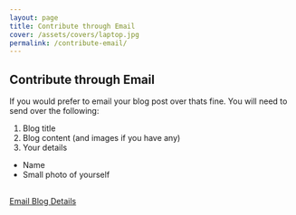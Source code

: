 ```yaml
---
layout: page
title: Contribute through Email
cover: /assets/covers/laptop.jpg
permalink: /contribute-email/
---
```


## Contribute through Email

If you would prefer to email your blog post over thats fine. You will need to send over the following:

1. Blog title
2. Blog content (and images if you have any)
4. Your details
- Name
- Small photo of yourself

<div style='margin:30px 0;'>
	<a href='mailto:boyneyy123@gmail.com?subject=New Blog post for Peterborough.tech-community.co.uk&body=I would like to add a new blog post. Please find attached my blog post. Thanks' class='button button-primary'>Email Blog Details</a>
</div>

